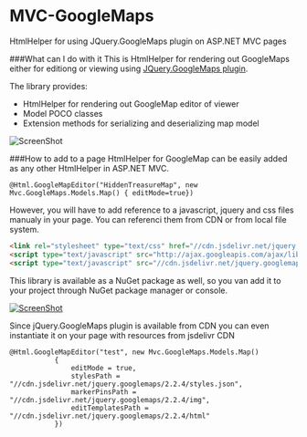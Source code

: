 MVC-GoogleMaps
==============

HtmlHelper for using JQuery.GoogleMaps plugin on ASP.NET MVC pages

###What can I do with it
This is HtmlHelper for rendering out GoogleMaps either for editiong or viewing using [JQuery.GoogleMaps plugin](https://github.com/dejanstojanovic/JQuery-GoogleMaps).

The library provides:
* HtmlHelper for rendering out GoogleMap editor of viewer
* Model POCO classes
* Extension methods for serializing and deserializing map model
 
![ScreenShot](http://dejanstojanovic.net/media/31659/googlemap-editor.png)

###How to add to a page
HtmlHelper for GoogleMap can be easily added as any other HtmlHelper in ASP.NET MVC. 
```razor
@Html.GoogleMapEditor("HiddenTreasureMap", new Mvc.GoogleMaps.Models.Map() { editMode=true})
```
However, you will have to add reference to a javascript, jquery and css files manualy in your page. You can referenci them from CDN or from local file system.
```html
<link rel="stylesheet" type="text/css" href="//cdn.jsdelivr.net/jquery.googlemaps/2.2.4/css/mapstyle.min.css" />
<script type="text/javascript" src="http://ajax.googleapis.com/ajax/libs/jquery/1.11.0/jquery.min.js"></script>
<script type="text/javascript" src="//cdn.jsdelivr.net/jquery.googlemaps/2.2.4/jquery.googlemaps.min.js"></script>
```
This library is available as a NuGet package as well, so you van add it to your project through NuGet package manager or console.

[![ScreenShot](http://dejanstojanovic.net/media/23565/nuget-small.png)](https://www.nuget.org/packages/JQuery.GoogleMaps/)

Since jQuery.GoogleMaps plugin is available from CDN you can even instantiate it on your page with resources from jsdelivr CDN
```razor
@Html.GoogleMapEditor("test", new Mvc.GoogleMaps.Models.Map()
           {
               editMode = true,
               stylesPath = "//cdn.jsdelivr.net/jquery.googlemaps/2.2.4/styles.json",
               markerPinsPath = "//cdn.jsdelivr.net/jquery.googlemaps/2.2.4/img",
               editTemplatesPath = "//cdn.jsdelivr.net/jquery.googlemaps/2.2.4/html"
           })
```
